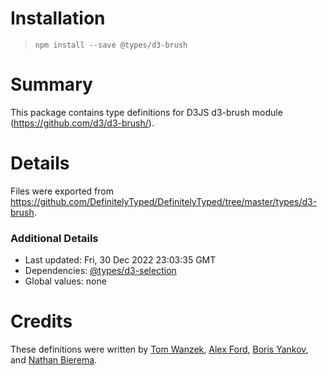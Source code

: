 # Installation
> `npm install --save @types/d3-brush`

# Summary
This package contains type definitions for D3JS d3-brush module (https://github.com/d3/d3-brush/).

# Details
Files were exported from https://github.com/DefinitelyTyped/DefinitelyTyped/tree/master/types/d3-brush.

### Additional Details
 * Last updated: Fri, 30 Dec 2022 23:03:35 GMT
 * Dependencies: [@types/d3-selection](https://npmjs.com/package/@types/d3-selection)
 * Global values: none

# Credits
These definitions were written by [Tom Wanzek](https://github.com/tomwanzek), [Alex Ford](https://github.com/gustavderdrache), [Boris Yankov](https://github.com/borisyankov), and [Nathan Bierema](https://github.com/Methuselah96).
